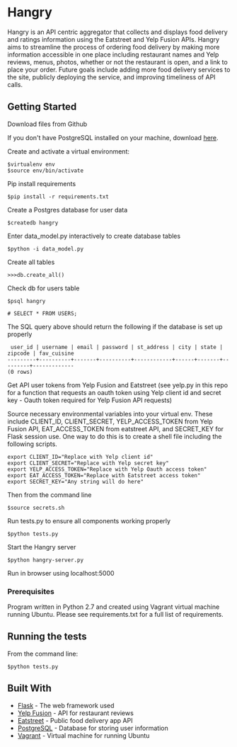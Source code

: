 # Hangry

Hangry is an API centric aggregator that collects and displays food delivery and
ratings information using the Eatstreet and Yelp Fusion APIs.  Hangry aims to
streamline the process of ordering food delivery by making more information
accessible in one place including restaurant names and Yelp reviews, menus, 
photos, whether or not the restaurant is open, and a link to place your order.
Future goals include adding more food delivery services to the site, publicly
deploying the service, and improving timeliness of API calls.

## Getting Started

Download files from Github

If you don't have PostgreSQL installed on your machine, download [here](https://www.postgresql.org/download/).

Create and activate a virtual environment:
```
$virtualenv env
$source env/bin/activate
```
Pip install requirements
```
$pip install -r requirements.txt
```

Create a Postgres database for user data
```
$createdb hangry
```

Enter data_model.py interactively to create database tables
```
$python -i data_model.py
```

Create all tables
```
>>>db.create_all()
```

Check db for users table
```
$psql hangry

# SELECT * FROM USERS;
```

The SQL query above should return the following if the database is set up properly
```
 user_id | username | email | password | st_address | city | state | zipcode | fav_cuisine 
---------+----------+-------+----------+------------+------+-------+---------+-------------
(0 rows)
```

Get API user tokens from Yelp Fusion and Eatstreet (see yelp.py in this repo for
a function that requests an oauth token using Yelp client id and secret key -
Oauth token required for Yelp Fusion API requests)

Source necessary environmental variables into your virtual env.  These include
CLIENT_ID, CLIENT_SECRET, YELP_ACCESS_TOKEN from Yelp Fusion API,
EAT_ACCESS_TOKEN from eatstreet API, and SECRET_KEY for Flask session use.
One way to do this is to create a shell file including the following scripts.

```
export CLIENT_ID="Replace with Yelp client id"
export CLIENT_SECRET="Replace with Yelp secret key"
export YELP_ACCESS_TOKEN="Replace with Yelp Oauth access token"
export EAT_ACCESS_TOKEN="Replace with Eatstreet access token"
export SECRET_KEY="Any string will do here"
```

Then from the command line
```
$source secrets.sh
```

Run tests.py to ensure all components working properly
```
$python tests.py
```
Start the Hangry server
```
$python hangry-server.py
```
Run in browser using localhost:5000

### Prerequisites

Program written in Python 2.7 and created using Vagrant virtual machine running Ubuntu.  Please see requirements.txt for a full list of requirements.


## Running the tests

From the command line:
```
$python tests.py
```

## Built With

* [Flask](http://flask.pocoo.org/docs/0.12/) - The web framework used
* [Yelp Fusion](https://www.yelp.com/fusion) - API for restaurant reviews
* [Eatstreet](https://developers.eatstreet.com/endpoint/search) - Public
food delivery app API
* [PostgreSQL](https://www.postgresql.org/download/) - Database for storing user
information
* [Vagrant](https://www.vagrantup.com/intro/getting-started/) - Virtual machine for running Ubuntu
